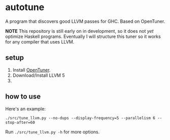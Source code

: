 # autotune
A program that discovers good LLVM passes for GHC. Based on OpenTuner.

**NOTE** This repository is still early on in development, so it does not *yet* optimize Haskell programs. Eventually I will structure this tuner so it works for any compiler that uses LLVM.

## setup

1. Install [OpenTuner](http://opentuner.org/tutorial/setup/).
2. Download/Install LLVM 5
3. 

## how to use

Here's an example:

```
./src/tune_llvm.py --no-dups --display-frequency=5 --parallelism 6 --stop-after=60
```

Run `./src/tune_llvm.py -h` for more options.
